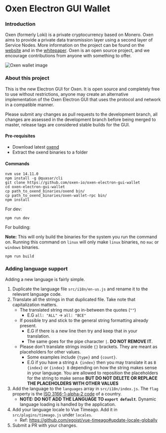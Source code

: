 # Oxen Electron GUI Wallet

### Introduction

Oxen (formerly Loki) is a private cryptocurrency based on Monero. Oxen aims to provide a private data transmission layer using a second layer of Service Nodes.
More information on the project can be found on the [website](https://oxen.io) and in the [whitepaper](https://loki.network/whitepaper). Oxen is an open source project, and we encourage contributions from anyone with something to offer.

![Oxen wallet image](./src-electron/icons/mrcuug.PNG)

### About this project

This is the new Electron GUI for Oxen. It is open source and completely free to use without restrictions, anyone may create an alternative implementation of the Oxen Electron GUI that uses the protocol and network in a compatible manner.

Please submit any changes as pull requests to the development branch, all changes are assessed in the development branch before being merged to master, release tags are considered stable builds for the GUI.

#### Pre-requisites

- Download latest [oxend](https://github.com/oxen-io/oxen-core/releases/latest)
- Extract the oxend binaries to a folder

#### Commands

```
nvm use 14.11.0
npm install -g @quasar/cli
git clone https://github.com/oxen-io/oxen-electron-gui-wallet
cd oxen-electron-gui-wallet
cp path_to_oxend_binaries/oxend bin/
cp path_to_oxend_binaries/oxen-wallet-rpc bin/
npm install
```

For dev:

```
npm run dev
```

For building:

**Note:** This will only build the binaries for the system you run the command on. Running this command on `linux` will only make `linux` binaries, no `mac` or `windows` binaries.

```
npm run build
```

### Adding language support

Adding a new language is fairly simple.

1. Duplicate the language file `src/i18n/en-us.js` and rename it to the relevant language code.
2. Translate all the strings in that duplicated file. Take note that capitalization matters.
   - The translated string must go in-between the quotes (`""`)
     - E.G `all: "ALL"` -> `all: "ВСЕ"`
   - If possible try and stick to the general string formatting already present.
     - E.G if there is a new line then try and keep that in your translation.
     - The same goes for the pipe character `|`. **DO NOT REMOVE IT**.
   - Please don't translate strings inside `{}` brackets. They are meant as placeholders for other values.
     - Some examples include `{type}` and `{count}`.
     - E.G if you have a string `A {index}` then you may translate it as `B {index}` or `{index} B` depending on how the string makes sense in your language. You are allowed to reposition the placeholders for the string to make sense **BUT DO NOT DELETE OR REPLACE THE PLACEHOLDERS WITH OTHER VALUES**
3. Add the language to the `languages` array in `src/i18n/index.js`. The `flag` property is the [ISO 3166-1-alpha-2 code](https://www.iso.org/obp/ui/#search/code/) of a country.
   - **NOTE: DO NOT ADD THE LANGUAGE TO `export default`**. Dynamic language loading is handled by the application.
4. Add your language locale to Vue Timeago. Add it in `src/plugins/timeago.js` under `locales`.
   - Ref: https://github.com/egoist/vue-timeago#update-locale-globally
5. Submit a PR with your changes.

